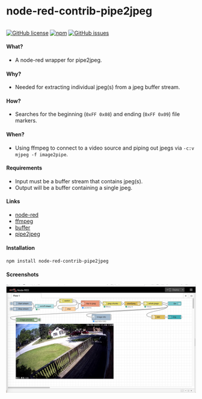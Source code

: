 # node-red-contrib-pipe2jpeg
######
[![GitHub license](https://img.shields.io/badge/license-MIT-brightgreen.svg)](https://github.com/kevinGodell/node-red-contrib-pipe2jpeg/blob/master/LICENSE)
[![npm](https://img.shields.io/npm/dt/node-red-contrib-pipe2jpeg.svg?style=flat-square)](https://www.npmjs.com/package/node-red-contrib-pipe2jpeg)
[![GitHub issues](https://img.shields.io/github/issues/kevinGodell/node-red-contrib-pipe2jpeg.svg)](https://github.com/kevinGodell/node-red-contrib-pipe2jpeg/issues)
#### What?
- A node-red wrapper for pipe2jpeg.
#### Why?
- Needed for extracting individual jpeg(s) from a jpeg buffer stream.
#### How?
- Searches for the beginning (`0xFF 0x08`) and ending (`0xFF 0x09`) file markers.
#### When?
- Using ffmpeg to connect to a video source and piping out jpegs via `-c:v mjpeg -f image2pipe`.
#### Requirements
- Input must be a buffer stream that contains jpeg(s).
- Output will be a buffer containing a single jpeg.
#### Links
- [node-red](https://nodered.org/)
- [ffmpeg](https://ffmpeg.org/)
- [buffer](https://nodejs.org/api/buffer.html)
- [pipe2jpeg](https://www.npmjs.com/package/pipe2jpeg)
#### Installation
```
npm install node-red-contrib-pipe2jpeg
```
#### Screenshots
![screen shot 1](screenshot1.png)
